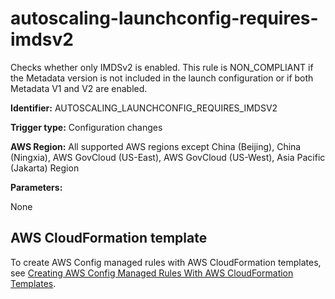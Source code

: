 # autoscaling\-launchconfig\-requires\-imdsv2<a name="autoscaling-launchconfig-requires-imdsv2"></a>

Checks whether only IMDSv2 is enabled\. This rule is NON\_COMPLIANT if the Metadata version is not included in the launch configuration or if both Metadata V1 and V2 are enabled\. 

**Identifier:** AUTOSCALING\_LAUNCHCONFIG\_REQUIRES\_IMDSV2

**Trigger type:** Configuration changes

**AWS Region:** All supported AWS regions except China \(Beijing\), China \(Ningxia\), AWS GovCloud \(US\-East\), AWS GovCloud \(US\-West\), Asia Pacific \(Jakarta\) Region

**Parameters:**

None  

## AWS CloudFormation template<a name="w79aac11c32c17b7c41c15"></a>

To create AWS Config managed rules with AWS CloudFormation templates, see [Creating AWS Config Managed Rules With AWS CloudFormation Templates](aws-config-managed-rules-cloudformation-templates.md)\.